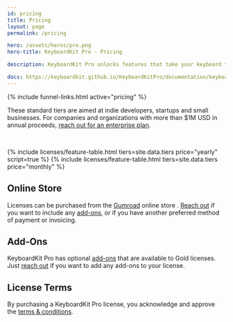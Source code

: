 ```yaml
---
id: pricing
title: Pricing
layout: page
permalink: /pricing

hero: /assets/heros/pro.png
hero-title: KeyboardKit Pro - Pricing

description: KeyboardKit Pro unlocks features that take your keyboard to the next level. 

docs: https://keyboardkit.github.io/KeyboardKitPro/documentation/keyboardkitpro/
---
```


{% include funnel-links.html active="pricing" %}

These standard tiers are aimed at indie developers, startups and small businesses. For companies and organizations with more than $1M USD in annual proceeds, [reach out for an enterprise plan](mailto:{{site.email}}?subject=KeyboardKit%20Pro%20License).

&nbsp;

{% include licenses/feature-table.html tiers=site.data.tiers price="yearly" script=true %}
{% include licenses/feature-table.html tiers=site.data.tiers price="monthly" %}


## Online Store

Licenses can be purchased from the [Gumroad]({{site.gumroad_url}}) online store <!--[Lemon Squeezy]({{site.lemon_url}})-->. [Reach out](mailto:{{site.email}}?subject=KeyboardKit%20Pro%20License) if you want to include any [add-ons](/pro/addons), or if you have another preferred method of payment or invoicing.


## Add-Ons

KeyboardKit Pro has optional [add-ons](/pro/addons) that are available to Gold licenses. Just [reach out](mailto:{{site.email}}?subject=KeyboardKit%20Pro%20License%20Add-Ons) if you want to add any add-ons to your license.


## License Terms

By purchasing a KeyboardKit Pro license, you acknowledge and approve the [ terms & conditions](/pro/terms-and-conditions).